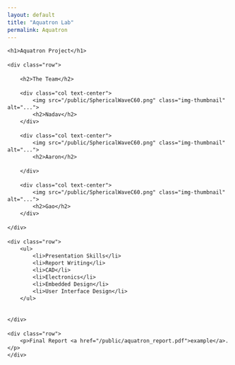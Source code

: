 ```yaml
---
layout: default
title: "Aquatron Lab"
permalink: Aquatron
---
```


<div class="container">

	<h1>Aquatron Project</h1>

	<div class="row">

		<h2>The Team</h2>

		<div class="col text-center">
			<img src="/public/SphericalWaveC60.png" class="img-thumbnail" alt="...">
			<h2>Nadav</h2>
		</div>

		<div class="col text-center">
			<img src="/public/SphericalWaveC60.png" class="img-thumbnail" alt="...">
			<h2>Aaron</h2>

		</div>

		<div class="col text-center">
			<img src="/public/SphericalWaveC60.png" class="img-thumbnail" alt="...">
			<h2>Gao</h2>
		</div>

	</div>

	<div class="row">
		<ul>
			<li>Presentation Skills</li>
			<li>Report Writing</li>
			<li>CAD</li>
			<li>Electronics</li>
			<li>Embedded Design</li>
			<li>User Interface Design</li>
		</ul>


	</div>

	<div class="row">
		<p>Final Report <a href="/public/aquatron_report.pdf">example</a>.</p>
	</div>

</div>